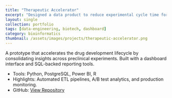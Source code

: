 ```yaml
---
title: "Therapeutic Accelerator"
excerpt: "Designed a data product to reduce experimental cycle time for therapeutic discovery."
layout: single
collection: portfolio
tags: [data-engineering, biotech, dashboard]
category: bioinformatics
thumbnail: /assets/images/projects/therapeutic-accelerator.png
---
```


A prototype that accelerates the drug development lifecycle by consolidating insights across preclinical experiments. Built with a dashboard interface and SQL-backed reporting tools.

- Tools: Python, PostgreSQL, Power BI, R
- Highlights: Automated ETL pipelines, A/B test analytics, and production monitoring.
- GitHub: [View Repository](https://github.com/leen01/therapeutic-accelerator)
